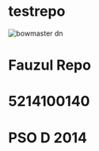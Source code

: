 # testrepo
![bowmaster dn](https://cloud.githubusercontent.com/assets/12138020/7629469/b31e73e4-f9e1-11e4-9d17-c3c6ff962868.jpg)




# Fauzul Repo
# 5214100140
# PSO D 2014
